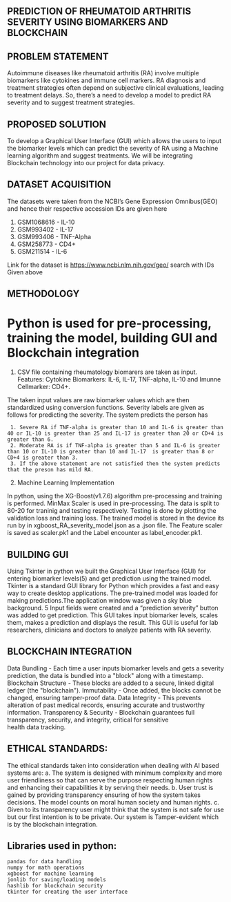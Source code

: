 ## PREDICTION OF RHEUMATOID ARTHRITIS SEVERITY USING BIOMARKERS AND BLOCKCHAIN

## PROBLEM STATEMENT
Autoimmune diseases like rheumatoid arthritis (RA) involve multiple biomarkers like cytokines and immune cell markers. RA diagnosis and treatment strategies often depend on subjective clinical evaluations, leading to treatment delays. So, there’s a need to develop a model to predict RA severity and to suggest treatment strategies.

## PROPOSED SOLUTION
To develop a Graphical User Interface (GUI) which allows the users to input the biomarker levels which can predict the severity of RA using a Machine learning algorithm and suggest treatments. We will be integrating Blockchain technology into our project for data privacy.

## DATASET ACQUISITION
The datasets were taken from the NCBI’s Gene Expression Omnibus(GEO) and hence their respective accession IDs are given here

1. GSM1068616 - IL-10
2. GSM993402 - IL-17
3. GSM993406 - TNF-Alpha 
4. GSM258773 - CD4+
5. GSM211514 - IL-6

Link for the dataset is https://www.ncbi.nlm.nih.gov/geo/
search with IDs Given above

## METHODOLOGY
# Python is used for pre-processing, training the model, building GUI and Blockchain integration 
  1. CSV file containing rheumatology biomarers are taken as input.
   Features:
   Cytokine Biomarkers:
   IL-6,
   IL-17,
   TNF-alpha,
   IL-10 and
   Imunne Cellmarker:
   CD4+.

   The taken input values are raw biomarker values which are then standardized using conversion functions.
   Severity labels are given as follows for predicting the severity. The system predicts the person has

     1. Severe RA if TNF-alpha is greater than 10 and IL-6 is greater than 40 or IL-10 is greater than 25 and IL-17 is greater than 20 or CD+4 is greater than 6.
     2. Moderate RA is if TNF-alpha is greater than 5 and IL-6 is greater than 10 or IL-10 is greater than 10 and IL-17  is greater than 8 or CD+4 is greater than 3.
     3. If the above statement are not satisfied then the system predicts that the preson has mild RA.

  2. Machine Learning Implementation

  In python, using the XG-Boost(v1.7.6) algorithm pre-processing and training is performed.
MinMax Scaler is used in pre-processing. The data is split to 80-20 for traninig and testing respectively. 
  Testing is done by plotting the validation loss and training loss. The trained model is stored in the device its run by in xgboost_RA_severity_model.json as a .json file. The Feature scaler is saved as scaler.pk1 and the Label encounter as label_encoder.pk1.

## BUILDING GUI 
  Using Tkinter in python we built the Graphical User Interface (GUI) for entering biomarker levels(5) and get prediction using the trained model.
  Tkinter is a standard GUI library for Python which provides a fast and easy way to create desktop applications.
  The pre-trained model was loaded for making predictions.The application window was given a sky blue background.
  5 Input fields were created and a “prediction severity” button was added to get prediction.
  This GUI takes input biomarker levels, scales them, makes a prediction and displays the result.
  This GUI is useful for lab researchers, clinicians and doctors to analyze patients with RA severity.

## BLOCKCHAIN INTEGRATION
  Data Bundling
    - Each time a user inputs biomarker levels and gets a severity prediction, the data is bundled into a "block" along with a timestamp.
  Blockchain Structure
    - These blocks are added to a secure, linked digital ledger (the "blockchain").
Immutability
    - Once added, the blocks cannot be changed, ensuring tamper-proof data.
Data Integrity
    - This prevents alteration of past medical records, ensuring accurate and trustworthy information.
Transparency & Security
    - Blockchain guarantees full transparency, security, and integrity, critical for sensitive health data tracking.
## ETHICAL STANDARDS:

The ethical standards taken into consideration when dealing with AI based systems are:
a.	The system is designed with minimum complexity and more user friendliness so that can serve the purpose respecting human rights and enhancing their capabilities it by serving their needs. 
b.	User trust is gained by providing transparency ensuring of how the system takes decisions. The model counts on moral human society and human rights.
c.	Given to its transparency user might think that the system is not safe for use but our first intention is to be private. Our system is Tamper-evident which is by the blockchain integration.

## Libraries used in python:
	pandas for data handling
	numpy for math operations
	xgboost for machine learning
	jonlib for saving/loading models
	hashlib for blockchain security 
	tkinter for creating the user interface
